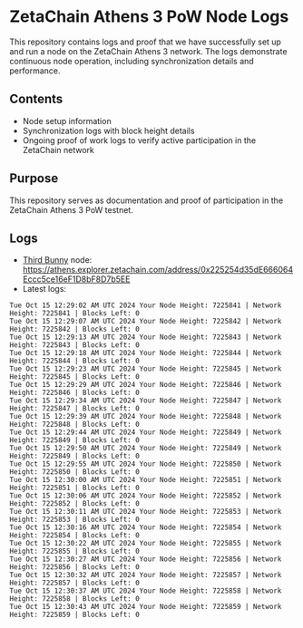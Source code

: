 # ZetaChain Athens 3 PoW Node Logs
This repository contains logs and proof that we have successfully set up and run a node on the ZetaChain Athens 3 network. The logs demonstrate continuous node operation, including synchronization details and performance.

## Contents
- Node setup information
- Synchronization logs with block height details
- Ongoing proof of work logs to verify active participation in the ZetaChain network

## Purpose
This repository serves as documentation and proof of participation in the ZetaChain Athens 3 PoW testnet.

## Logs

- [Third Bunny](https://thirdbunny.xyz/) node: https://athens.explorer.zetachain.com/address/0x225254d35dE666064Eccc5ce16eF1D8bF8D7b5EE
- Latest logs:
```
Tue Oct 15 12:29:02 AM UTC 2024 Your Node Height: 7225841 | Network Height: 7225841 | Blocks Left: 0
Tue Oct 15 12:29:07 AM UTC 2024 Your Node Height: 7225842 | Network Height: 7225842 | Blocks Left: 0
Tue Oct 15 12:29:13 AM UTC 2024 Your Node Height: 7225843 | Network Height: 7225843 | Blocks Left: 0
Tue Oct 15 12:29:18 AM UTC 2024 Your Node Height: 7225844 | Network Height: 7225844 | Blocks Left: 0
Tue Oct 15 12:29:23 AM UTC 2024 Your Node Height: 7225845 | Network Height: 7225845 | Blocks Left: 0
Tue Oct 15 12:29:29 AM UTC 2024 Your Node Height: 7225846 | Network Height: 7225846 | Blocks Left: 0
Tue Oct 15 12:29:34 AM UTC 2024 Your Node Height: 7225847 | Network Height: 7225847 | Blocks Left: 0
Tue Oct 15 12:29:39 AM UTC 2024 Your Node Height: 7225848 | Network Height: 7225848 | Blocks Left: 0
Tue Oct 15 12:29:44 AM UTC 2024 Your Node Height: 7225849 | Network Height: 7225849 | Blocks Left: 0
Tue Oct 15 12:29:50 AM UTC 2024 Your Node Height: 7225849 | Network Height: 7225849 | Blocks Left: 0
Tue Oct 15 12:29:55 AM UTC 2024 Your Node Height: 7225850 | Network Height: 7225850 | Blocks Left: 0
Tue Oct 15 12:30:00 AM UTC 2024 Your Node Height: 7225851 | Network Height: 7225851 | Blocks Left: 0
Tue Oct 15 12:30:06 AM UTC 2024 Your Node Height: 7225852 | Network Height: 7225852 | Blocks Left: 0
Tue Oct 15 12:30:11 AM UTC 2024 Your Node Height: 7225853 | Network Height: 7225853 | Blocks Left: 0
Tue Oct 15 12:30:16 AM UTC 2024 Your Node Height: 7225854 | Network Height: 7225854 | Blocks Left: 0
Tue Oct 15 12:30:22 AM UTC 2024 Your Node Height: 7225855 | Network Height: 7225855 | Blocks Left: 0
Tue Oct 15 12:30:27 AM UTC 2024 Your Node Height: 7225856 | Network Height: 7225856 | Blocks Left: 0
Tue Oct 15 12:30:32 AM UTC 2024 Your Node Height: 7225857 | Network Height: 7225857 | Blocks Left: 0
Tue Oct 15 12:30:37 AM UTC 2024 Your Node Height: 7225858 | Network Height: 7225858 | Blocks Left: 0
Tue Oct 15 12:30:43 AM UTC 2024 Your Node Height: 7225859 | Network Height: 7225859 | Blocks Left: 0
```
